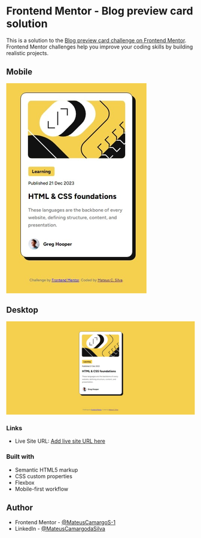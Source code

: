 # Frontend Mentor - Blog preview card solution

This is a solution to the [Blog preview card challenge on Frontend Mentor](https://www.frontendmentor.io/challenges/blog-preview-card-ckPaj01IcS). Frontend Mentor challenges help you improve your coding skills by building realistic projects. 

## Mobile
![](./assets/screenshot/mobile.jpeg)

## Desktop
![](./assets/screenshot/desktop.jpeg)

### Links
- Live Site URL: [Add live site URL here]()

### Built with

- Semantic HTML5 markup
- CSS custom properties
- Flexbox
- Mobile-first workflow

## Author
- Frontend Mentor - [@MateusCamargoS-1](https://www.frontendmentor.io/profile/MateusCamargoS-1)
- LinkedIn - [@MateusCamargodaSilva](https://www.linkedin.com/in/mateus-camargo-da-silva-2b8610215/)